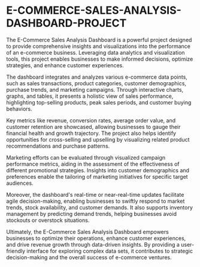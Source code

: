 # E-COMMERCE-SALES-ANALYSIS-DASHBOARD-PROJECT
The E-Commerce Sales Analysis Dashboard is a powerful project designed to provide comprehensive insights and visualizations into the performance of an e-commerce business. Leveraging data analytics and visualization tools, this project enables businesses to make informed decisions, optimize strategies, and enhance customer experiences.

The dashboard integrates and analyzes various e-commerce data points, such as sales transactions, product categories, customer demographics, purchase trends, and marketing campaigns. Through interactive charts, graphs, and tables, it presents a holistic view of sales performance, highlighting top-selling products, peak sales periods, and customer buying behaviors.

Key metrics like revenue, conversion rates, average order value, and customer retention are showcased, allowing businesses to gauge their financial health and growth trajectory. The project also helps identify opportunities for cross-selling and upselling by visualizing related product recommendations and purchase patterns.

Marketing efforts can be evaluated through visualized campaign performance metrics, aiding in the assessment of the effectiveness of different promotional strategies. Insights into customer demographics and preferences enable the tailoring of marketing initiatives for specific target audiences.

Moreover, the dashboard's real-time or near-real-time updates facilitate agile decision-making, enabling businesses to swiftly respond to market trends, stock availability, and customer demands. It also supports inventory management by predicting demand trends, helping businesses avoid stockouts or overstock situations.

Ultimately, the E-Commerce Sales Analysis Dashboard empowers businesses to optimize their operations, enhance customer experiences, and drive revenue growth through data-driven insights. By providing a user-friendly interface for exploring complex data sets, it contributes to strategic decision-making and the overall success of e-commerce ventures.
